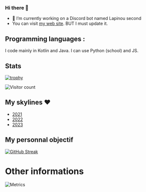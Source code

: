 ### Hi there 👋

- 🔭 I’m currently working on a Discord bot named Lapinou second
- You can visit [my web site](https://alexiscomete.github.io). BUT I must update it.

## Programming languages :

I code mainly in Kotlin and Java. I can use Python (school) and JS.

## Stats

[![trophy](https://github-profile-trophy.vercel.app/?username=Alexiscomete)](https://github.com/ryo-ma/github-profile-trophy)

![Visitor count](https://visitor-badge.laobi.icu/badge?page_id=Alexiscomete.Alexiscomete)

## My skylines ❤

- [2021](https://skyline.github.com/alexiscomete/2021)
- [2022](https://skyline.github.com/alexiscomete/2022)
- [2023](https://skyline.github.com/alexiscomete/2023)

## My personnal objectif

[![GitHub Streak](http://github-readme-streak-stats.herokuapp.com?user=Alexiscomete&theme=black)](https://git.io/streak-stats)

# Other informations

![Metrics](https://metrics.lecoq.io/Alexiscomete?template=classic&languages=1&achievements=1&lines=1&isocalendar=1&people=1&base=header%2C%20activity%2C%20community%2C%20repositories%2C%20metadata&base.indepth=false&base.hireable=false&base.skip=false&isocalendar=false&isocalendar.duration=half-year&languages=false&languages.ignored=ASP.NET&languages.limit=8&languages.threshold=0%25&languages.other=false&languages.colors=github&languages.sections=most-used&languages.indepth=false&languages.analysis.timeout=15&languages.analysis.timeout.repositories=7.5&languages.categories=markup%2C%20programming&languages.recent.categories=markup%2C%20programming&languages.recent.load=300&languages.recent.days=14&lines=false&lines.sections=base&lines.repositories.limit=4&lines.history.limit=1&people=false&people.limit=24&people.identicons=false&people.identicons.hide=false&people.size=28&people.types=followers%2C%20following&people.shuffle=false&achievements=false&achievements.threshold=X&achievements.secrets=true&achievements.display=detailed&achievements.limit=0&config.timezone=Europe%2FParis)
